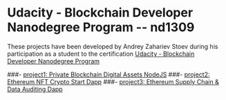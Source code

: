 # Udacity - Blockchain Developer Nanodegree Program -- nd1309

These projects have been developed by Andrey Zahariev Stoev during his participation as a student to the certification [Udacity - Blockchain Developer Nanodegree Program](https://www.udacity.com/courses/blockchain-developer-nanodegree--nd1309) 

###- [project1: Private Blockchain Digital Assets NodeJS](project1-private-blockchain-digital-assets-nodejs)
###- [project2: Ethereum NFT Crypto Start Dapp](project2-ethereum-nft-crypto-star-dapp)
###- [project3: Ethereum Supply Chain & Data Auditing Dapp](project3-ethereum-supply-chain-n-data-auditing-dapp)
